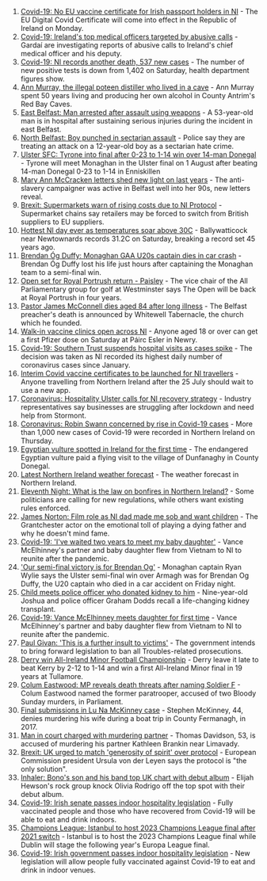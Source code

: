 1. [Covid-19: No EU vaccine certificate for Irish passport holders in NI](https://www.bbc.co.uk/news/world-europe-57880228) - The EU Digital Covid Certificate will come into effect in the Republic of Ireland on Monday.
2. [Covid-19: Ireland's top medical officers targeted by abusive calls](https://www.bbc.co.uk/news/world-europe-57879013) - Gardaí are investigating reports of abusive calls to Ireland's chief medical officer and his deputy.
3. [Covid-19: NI records another death, 537 new cases](https://www.bbc.co.uk/news/uk-northern-ireland-57880230) - The number of new positive tests is down from 1,402 on Saturday, health department figures show.
4. [Ann Murray, the illegal poteen distiller who lived in a cave](https://www.bbc.co.uk/news/uk-northern-ireland-57852184) - Ann Murray spent 50 years living and producing her own alcohol in County Antrim's Red Bay Caves.
5. [East Belfast: Man arrested after assault using weapons](https://www.bbc.co.uk/news/uk-northern-ireland-57880229) - A 53-year-old man is in hospital after sustaining serious injuries during the incident in east Belfast.
6. [North Belfast: Boy punched in sectarian assault](https://www.bbc.co.uk/news/uk-northern-ireland-57880232) - Police say they are treating an attack on a 12-year-old boy as a sectarian hate crime.
7. [Ulster SFC: Tyrone into final after 0-23 to 1-14 win over 14-man Donegal](https://www.bbc.co.uk/sport/gaelic-games/57860744) - Tyrone will meet Monaghan in the Ulster final on 1 August after beating 14-man Donegal 0-23 to 1-14 in Enniskillen
8. [Mary Ann McCracken letters shed new light on last years](https://www.bbc.co.uk/news/uk-northern-ireland-57808883) - The anti-slavery campaigner was active in Belfast well into her 90s, new letters reveal.
9. [Brexit: Supermarkets warn of rising costs due to NI Protocol](https://www.bbc.co.uk/news/uk-northern-ireland-57879007) - Supermarket chains say retailers may be forced to switch from British suppliers to EU suppliers.
10. [Hottest NI day ever as temperatures soar above 30C](https://www.bbc.co.uk/news/uk-northern-ireland-57875732) - Ballywatticock near Newtownards records 31.2C on Saturday, breaking a record set 45 years ago.
11. [Brendan Óg Duffy: Monaghan GAA U20s captain dies in car crash](https://www.bbc.co.uk/news/world-europe-57873315) - Brendan Óg Duffy lost his life just hours after captaining the Monaghan team to a semi-final win.
12. [Open set for Royal Portrush return - Paisley](https://www.bbc.co.uk/sport/northern-ireland/57875443) - The vice chair of the All Parliamentary group for golf at Westminster says The Open will be back at Royal Portrush in four years.
13. [Pastor James McConnell dies aged 84 after long illness](https://www.bbc.co.uk/news/uk-northern-ireland-57873316) - The Belfast preacher's death is announced by Whitewell Tabernacle, the church which he founded.
14. [Walk-in vaccine clinics open across NI](https://www.bbc.co.uk/news/uk-northern-ireland-57863840) - Anyone aged 18 or over can get a first Pfizer dose on Saturday at Páirc Esler in Newry.
15. [Covid-19: Southern Trust suspends hospital visits as cases spike](https://www.bbc.co.uk/news/uk-northern-ireland-57867718) - The decision was taken as NI recorded its highest daily number of coronavirus cases since January.
16. [Interim Covid vaccine certificates to be launched for NI travellers](https://www.bbc.co.uk/news/uk-northern-ireland-57868779) - Anyone travelling from Northern Ireland after the 25 July should wait to use a new app.
17. [Coronavirus: Hospitality Ulster calls for NI recovery strategy](https://www.bbc.co.uk/news/uk-northern-ireland-57857496) - Industry representatives say businesses are struggling after lockdown and need help from Stormont.
18. [Coronavirus: Robin Swann concerned by rise in Covid-19 cases](https://www.bbc.co.uk/news/uk-northern-ireland-57854088) - More than 1,000 new cases of Covid-19 were recorded in Northern Ireland on Thursday.
19. [Egyptian vulture spotted in Ireland for the first time](https://www.bbc.co.uk/news/world-europe-57860608) - The endangered Egyptian vulture paid a flying visit to the village of Dunfanaghy in County Donegal.
20. [Latest Northern Ireland weather forecast](https://www.bbc.co.uk/news/uk-northern-ireland-26018439) - The weather forecast in Northern Ireland.
21. [Eleventh Night: What is the law on bonfires in Northern Ireland?](https://www.bbc.co.uk/news/uk-northern-ireland-57837232) - Some politicians are calling for new regulations, while others want existing rules enforced.
22. [James Norton: Film role as NI dad made me sob and want children](https://www.bbc.co.uk/news/entertainment-arts-57769056) - The Grantchester actor on the emotional toll of playing a dying father and why he doesn't mind fame.
23. [Covid-19: 'I've waited two years to meet my baby daughter'](https://www.bbc.co.uk/news/uk-northern-ireland-57841199) - Vance McElhinney's partner and baby daughter flew from Vietnam to NI to reunite after the pandemic.
24. ['Our semi-final victory is for Brendan Og'](https://www.bbc.co.uk/sport/av/gaelic-games/57876543) - Monaghan captain Ryan Wylie says the Ulster semi-final win over Armagh was for Brendan Og Duffy, the U20 captain who died in a car accident on Friday night.
25. [Child meets police officer who donated kidney to him](https://www.bbc.co.uk/news/uk-northern-ireland-57856277) - Nine-year-old Joshua and police officer Graham Dodds recall a life-changing kidney transplant.
26. [Covid-19: Vance McElhinney meets daughter for first time](https://www.bbc.co.uk/news/uk-northern-ireland-57856274) - Vance McElhinney's partner and baby daughter flew from Vietnam to NI to reunite after the pandemic.
27. [Paul Givan: 'This is a further insult to victims'](https://www.bbc.co.uk/news/uk-northern-ireland-57850167) - The government intends to bring forward legislation to ban all Troubles-related prosecutions.
28. [Derry win All-Ireland Minor Football Championship](https://www.bbc.co.uk/sport/northern-ireland/57880739) - Derry leave it late to beat Kerry by 2-12 to 1-14 and win a first All-Ireland Minor final in 19 years at Tullamore.
29. [Colum Eastwood: MP reveals death threats after naming Soldier F](https://www.bbc.co.uk/news/uk-northern-ireland-foyle-west-57863054) - Colum Eastwood named the former paratrooper, accused of two Bloody Sunday murders, in Parliament.
30. [Final submissions in Lu Na McKinney case](https://www.bbc.co.uk/news/uk-northern-ireland-57867491) - Stephen McKinney, 44, denies murdering his wife during a boat trip in County Fermanagh, in 2017.
31. [Man in court charged with murdering partner](https://www.bbc.co.uk/news/uk-northern-ireland-57846412) - Thomas Davidson, 53, is accused of murdering his partner Kathleen Brankin near Limavady.
32. [Brexit: UK urged to match 'generosity of spirit' over protocol](https://www.bbc.co.uk/news/world-europe-57863846) - European Commission president Ursula von der Leyen says the protocol is "the only solution".
33. [Inhaler: Bono's son and his band top UK chart with debut album](https://www.bbc.co.uk/news/entertainment-arts-57864034) - Elijah Hewson's rock group knock Olivia Rodrigo off the top spot with their debut album.
34. [Covid-19: Irish senate passes indoor hospitality legislation](https://www.bbc.co.uk/news/world-europe-57869601) - Fully vaccinated people and those who have recovered from Covid-19 will be able to eat and drink indoors.
35. [Champions League: Istanbul to host 2023 Champions League final after 2021 switch](https://www.bbc.co.uk/sport/football/57867929) - Istanbul is to host the 2023 Champions League final while Dublin will stage the following year's Europa League final.
36. [Covid-19: Irish government passes indoor hospitality legislation](https://www.bbc.co.uk/news/world-europe-57844854) - New legislation will allow people fully vaccinated against Covid-19 to eat and drink in indoor venues.
